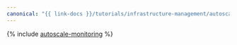 ```yaml
---
canonical: "{{ link-docs }}/tutorials/infrastructure-management/autoscale-monitoring"
---
```


{% include [autoscale-monitoring](../../_tutorials/infrastructure/autoscale-monitoring.md) %}